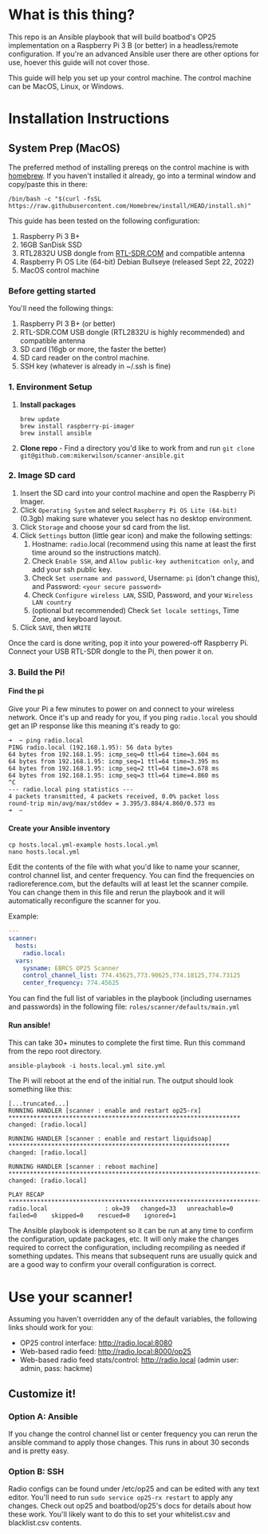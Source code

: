 # What is this thing?
This repo is an Ansible playbook that will build boatbod's OP25 implementation on a Raspberry Pi 3 B (or better) in a
headless/remote configuration.  If you're an advanced Ansible user there are other options for use, hoever this guide
will not cover those.

This guide will help you set up your control machine.  The control machine can be MacOS, Linux, or Windows.

# Installation Instructions

## System Prep (MacOS)
The preferred method of installing prereqs on the control machine is with [homebrew](https://brew.sh/).  If you haven't
installed it already, go into a terminal window and copy/paste this in there:
```shell 
/bin/bash -c "$(curl -fsSL https://raw.githubusercontent.com/Homebrew/install/HEAD/install.sh)"
```
This guide has been tested on the following configuration:
1. Raspberry Pi 3 B+
2. 16GB SanDisk SSD
3. RTL2832U USB dongle from [RTL-SDR.COM](http://www.rtl-sdr.com) and compatible antenna
4. Raspberry Pi OS Lite (64-bit) Debian Bullseye (released Sept 22, 2022)
5. MacOS control machine

### Before getting started
You'll need the following things:
1. Raspberry PI 3 B+ (or better)
2. RTL-SDR.COM USB dongle (RTL2832U is highly recommended) and compatible antenna
2. SD card (16gb or more, the faster the better)
3. SD card reader on the control machine.
4. SSH key (whatever is already in ~/.ssh is fine)

### 1. Environment Setup
1. **Install packages**
    ```shell
    brew update
    brew install raspberry-pi-imager
    brew install ansible
    ```

2. **Clone repo** - Find a directory you'd like to work from and run `git clone git@github.com:mikerwilson/scanner-ansible.git`


### 2. Image SD card
1. Insert the SD card into your control machine and open the Raspberry Pi Imager.
2. Click `Operating System` and select `Raspberry Pi OS Lite (64-bit)` (0.3gb) making sure whatever you select has no 
   desktop environment.
3. Click `Storage` and choose your sd card from the list.
4. Click `Settings` button (little gear icon) and make the following settings:
   1. Hostname: `radio`.local (recommend using this name at least the first time around so the instructions match).
   2. Check `Enable SSH`, and `Allow public-key authenitcation only`, and add your ssh public key.
   3. Check `Set username and password`, Username: `pi` (don't change this), and Password: `<your secure password>`
   4. Check `Configure wireless LAN`, SSID, Password, and your `Wireless LAN country`
   5. (optional but recommended) Check `Set locale settings`, Time Zone, and keyboard layout.
5. Click `SAVE`, then `WRITE`

Once the card is done writing, pop it into your powered-off Raspberry Pi.  Connect your USB RTL-SDR dongle to the Pi,
then power it on.

### 3. Build the Pi!
#### Find the pi
Give your Pi a few minutes to power on and connect to your wireless network.  Once it's up and ready for you, if you
ping `radio.local` you should get an IP response like this meaning it's ready to go:
```text
➜  ~ ping radio.local
PING radio.local (192.168.1.95): 56 data bytes
64 bytes from 192.168.1.95: icmp_seq=0 ttl=64 time=3.604 ms
64 bytes from 192.168.1.95: icmp_seq=1 ttl=64 time=3.395 ms
64 bytes from 192.168.1.95: icmp_seq=2 ttl=64 time=3.678 ms
64 bytes from 192.168.1.95: icmp_seq=3 ttl=64 time=4.860 ms
^C
--- radio.local ping statistics ---
4 packets transmitted, 4 packets received, 0.0% packet loss
round-trip min/avg/max/stddev = 3.395/3.884/4.860/0.573 ms
➜  ~
```
#### Create your Ansible inventory
```shell
cp hosts.local.yml-example hosts.local.yml
nano hosts.local.yml
```
Edit the contents of the file with what you'd like to name your scanner, control channel list, and center frequency.
You can find the frequencies on radioreference.com, but the defaults will at least let the scanner compile.  You can
change them in this file and rerun the playbook and it will automatically reconfigure the scanner for you.

Example:
```yaml
---
scanner:
  hosts:
    radio.local:
  vars:
    sysname: EBRCS OP25 Scanner
    control_channel_list: 774.45625,773.90625,774.18125,774.73125
    center_frequency: 774.45625
```

You can find the full list of variables in the playbook (including usernames and passwords) in the following file:
`roles/scanner/defaults/main.yml`

#### Run ansible!
This can take 30+ minutes to complete the first time.  Run this command from the repo root directory.
```shell
ansible-playbook -i hosts.local.yml site.yml
```

The Pi will reboot at the end of the initial run.  The output should look something like this:
```text
[...truncated...]
RUNNING HANDLER [scanner : enable and restart op25-rx] *****************************************************************
changed: [radio.local]

RUNNING HANDLER [scanner : enable and restart liquidsoap] **************************************************************
changed: [radio.local]

RUNNING HANDLER [scanner : reboot machine] *****************************************************************************
changed: [radio.local]

PLAY RECAP *************************************************************************************************************
radio.local                : ok=39   changed=33   unreachable=0    failed=0    skipped=0    rescued=0    ignored=1
```

The Ansible playbook is idempotent so it can be run at any time to confirm the configuration, update packages, etc.  It 
will only make the changes required to correct the configuration, including recompiling as needed if something updates.
This means that subsequent runs are usually quick and are a good way to confirm your overall configuration is correct.

# Use your scanner!
Assuming you haven't overridden any of the default variables, the following links should work for you:
- OP25 control interface: http://radio.local:8080
- Web-based radio feed: http://radio.local:8000/op25
- Web-based radio feed stats/control: http://radio.local (admin user: admin, pass: hackme)

## Customize it!
### Option A: Ansible
If you change the control channel list or center frequency you can rerun the ansible command to apply those changes.
This runs in about 30 seconds and is pretty easy.

### Option B: SSH
Radio configs can be found under /etc/op25 and can be edited with any text editor.  You'll need to run 
`sudo service op25-rx restart` to apply any changes.  Check out op25 and boatbod/op25's docs for details about how these
work.  You'll likely want to do this to set your whitelist.csv and blacklist.csv contents.